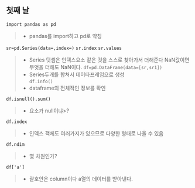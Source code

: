 ## 첫째 날

```import pandas as pd```
> * pandas를 import하고 pd로 약칭

```sr=pd.Series(data=,index=)```
```sr.index```
```sr.values```
> * Series 덧셈은 인덱스요소 같은 것을 스스로 찾아가서 더해준다 NaN값이면 무엇을 더해도 NaN이다.
```df=pd.DataFrame(data=[sr,sr1])```
> * Series두개를 합쳐서 데이타프레임으로 생성  
```df.info()```
> * dataframe의 전체적인 정보를 확인

```df.isnull().sum()```
> * 요소가 null이냐>?

```df.index```
> * 인덱스 객체도 여러가지가 있으므로 다양한 형태로 나올 수 있음

```df.ndim```
> * 몇 차원인가?

```df['a']```
> * 괄호안은 column이다 a열의 데이터를 받아낸다.
